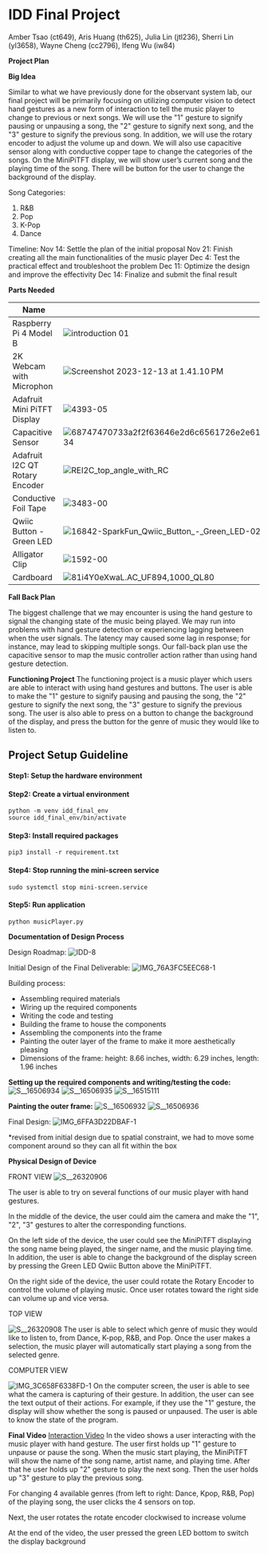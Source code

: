 # IDD Final Project
Amber Tsao (ct649), Aris Huang (th625), Julia Lin (jtl236), Sherri Lin (yl3658), Wayne Cheng (cc2796), Ifeng Wu (iw84)

**Project Plan**

**Big Idea**

Similar to what we have previously done for the observant system lab, our final project will be primarily focusing on utilizing computer vision to detect hand gestures as a new form of interaction to tell the music player to change to previous or next songs. We will use the "1" gesture to signify pausing or unpausing a song, the "2" gesture to signify next song, and the "3" gesture to signify the previous song. In addition, we will use the rotary encoder to adjust the volume up and down. We will also use capacitive sensor along with conductive copper tape to change the categories of the songs. On the MiniPiTFT display, we will show user’s current song and the playing time of the song. There will be button for the user to change the background of the display.


Song Categories:
1) R&B 
2) Pop 
3) K-Pop 
4) Dance 


Timeline:
Nov 14:  Settle the plan of the initial proposal
Nov 21: Finish creating all the main functionalities of the music player
Dec 4: Test the practical effect and troubleshoot the problem
Dec 11: Optimize the design and improve the effectivity
Dec 14: Finalize and submit the final result


**Parts Needed**

| Name | Image | Quantity |
| -------- | -------- | -------- |
| Raspberry Pi 4 Model B      | ![introduction 01](https://hackmd.io/_uploads/SJm6kAGrp.jpg)| 1     |
| 2K Webcam with Microphon  | ![Screenshot 2023-12-13 at 1.41.10 PM](https://hackmd.io/_uploads/Hyz1i_vU6.png) | 1     |
| Adafruit Mini PiTFT Display     | ![4393-05](https://hackmd.io/_uploads/rJKZZRzB6.jpg)| 1     |
| Capacitive Sensor     |![68747470733a2f2f63646e2d6c6561726e2e61646166727569742e636f6d2f6775696465732f63726f707065645f696d616765732f3030302f3030332f3232362f6d656469756d3634302f4d50523132315f746f705f616e676c652e6a70673f31363039323832343234](https://hackmd.io/_uploads/Bk-exSfLp.jpg)| 1     |
| Adafruit I2C QT Rotary Encoder     |![REI2C_top_angle_with_RC](https://hackmd.io/_uploads/BkItWCMS6.jpg) | 1     |
| Conductive Foil Tape     |![3483-00](https://hackmd.io/_uploads/HyHT-0Grp.jpg)| 1     |
| Qwiic Button - Green LED    |   ![16842-SparkFun_Qwiic_Button_-_Green_LED-02](https://hackmd.io/_uploads/Bys0GAGS6.jpg)| 1     |
| Alligator Clip    |  ![1592-00](https://hackmd.io/_uploads/S1c77Rfr6.jpg) | 4     |
| Cardboard    | ![81i4Y0eXwaL._AC_UF894,1000_QL80_](https://hackmd.io/_uploads/rJZwmRzr6.jpg) | 1     |



**Fall Back Plan**

The biggest challenge that we may encounter is using the hand gesture to signal the changing state of the music being played. We may run into problems with hand gesture detection or experiencing lagging between when the user signals. The latency may caused some lag in response; for instance, may lead to skipping multiple songs. Our fall-back plan use the capacitive sensor to map the music controller action rather than using hand gesture detection.


**Functioning Project**
The functioning project is a music player which users are able to interact with using hand gestures and buttons. The user is able to make the "1" gesture to signify pausing and pausing the song, the "2" gesture to signify the next song, the "3" gesture to signify the previous song. The user is also able to press on a button to change the background of the display, and press the button for the genre of music they would like to listen to.

## Project Setup Guideline

#### Step1: Setup the hardware environment

#### Step2: Create a virtual environment
```
python -m venv idd_final_env
source idd_final_env/bin/activate
```

#### Step3: Install required packages
```
pip3 install -r requirement.txt
```

#### Step4: Stop running the mini-screen service
```
sudo systemctl stop mini-screen.service
```

#### Step5: Run application
```
python musicPlayer.py 
```

**Documentation of Design Process**

Design Roadmap:
![IDD-8](https://hackmd.io/_uploads/S1cUxU8Lp.jpg)

Initial Design of the Final Deliverable:
![IMG_76A3FC5EEC68-1](https://hackmd.io/_uploads/BJBPmnQSp.jpg)


Building process:

- Assembling required materials
- Wiring up the required components
- Writing the code and testing
- Building the frame to house the components
- Assembling the components into the frame
- Painting the outer layer of the frame to make it more aesthetically pleasing
- Dimensions of the frame: height: 8.66 inches, width: 6.29 inches, length: 1.96 inches

**Setting up the required components and writing/testing the code:**
![S__16506934](https://hackmd.io/_uploads/SyS9UuDIT.jpg)
![S__16506935](https://hackmd.io/_uploads/SJS9LdDIT.jpg)
![S__16515111](https://hackmd.io/_uploads/B1r5U_vLa.jpg)

**Painting the outer frame:**
![S__16506932](https://hackmd.io/_uploads/BkScLdvLa.jpg)
![S__16506936](https://hackmd.io/_uploads/SJBqIOwUp.jpg)


Final Design:
![IMG_6FFA3D22DBAF-1](https://hackmd.io/_uploads/HkAHf8I8p.jpg)


*revised from initial design due to spatial constraint, we had to move some component around so they can all fit within the box 


**Physical Design of Device**

FRONT VIEW 
![S__26320906](https://hackmd.io/_uploads/rygUar88T.jpg)

The user is able to try on several functions of our music player with hand gestures. 

In the middle of the device, the user could aim the camera and make the "1", "2", "3" gestures to alter the corresponding functions.

On the left side of the device, the user could see the MiniPiTFT displaying the song name being played, the singer name, and the music playing time. In addition, the user is able to change the background of the display screen by pressing the Green LED Qwiic Button above the MiniPiTFT. 

On the right side of the device, the user could rotate the Rotary Encoder to control the volume of playing music. Once user rotates toward the right side can volume up and vice versa.


TOP VIEW

![S__26320908](https://hackmd.io/_uploads/BJqOaHI86.jpg)
The user is able to select which genre of music they would like to listen to, from Dance, K-pop, R&B, and Pop. Once the user makes a selection, the music player will automatically start playing a song from the selected genre.

COMPUTER VIEW

![IMG_3C658F6338FD-1](https://hackmd.io/_uploads/B1fLPDUUT.jpg)
On the computer screen, the user is able to see what the camera is capturing of their gesture. In addition, the user can see the text output of their actions. For example, if they use the "1" gesture, the display will show whether the song is paused or unpaused. The user is able to know the state of the program. 
 
**Final Video**
[Interaction Video](https://drive.google.com/file/d/1q5V5CG8MNcNWExYI-8BD0-7sHzcoy62w/view?usp=sharing)
In the video shows a user interacting with the music player with hand gesture. The user first holds up "1" gesture to unpause or pause the song. When the music start playing, the MiniPiTFT will show the name of the song name, artist name, and playing time. After that he user holds up "2" gesture to play the next song. Then the user holds up "3" gesture to play the previous song.

For changing 4 available genres (from left to right: Dance, Kpop, R&B, Pop) of the playing song, the user clicks the 4 sensors on top.

Next, the user rotates the rotate encoder clockwised to increase volume

At the end of the video, the user pressed the green LED bottom to switch the display background
